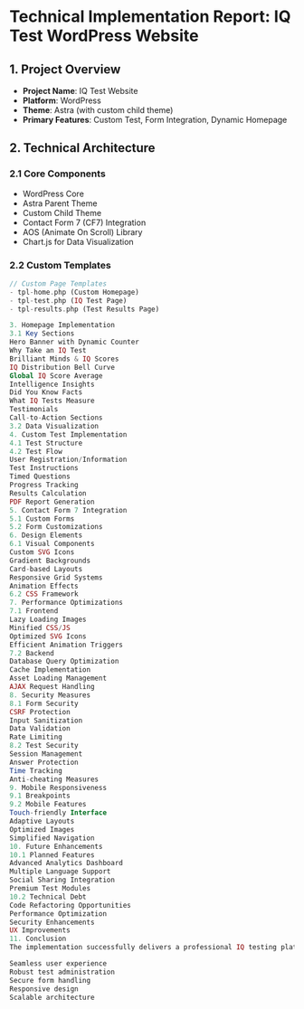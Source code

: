 # Technical Implementation Report: IQ Test WordPress Website

## 1. Project Overview
- **Project Name**: IQ Test Website
- **Platform**: WordPress
- **Theme**: Astra (with custom child theme)
- **Primary Features**: Custom Test, Form Integration, Dynamic Homepage

## 2. Technical Architecture

### 2.1 Core Components
- WordPress Core
- Astra Parent Theme
- Custom Child Theme
- Contact Form 7 (CF7) Integration
- AOS (Animate On Scroll) Library
- Chart.js for Data Visualization

### 2.2 Custom Templates
```php
// Custom Page Templates
- tpl-home.php (Custom Homepage)
- tpl-test.php (IQ Test Page)
- tpl-results.php (Test Results Page)

3. Homepage Implementation
3.1 Key Sections
Hero Banner with Dynamic Counter
Why Take an IQ Test
Brilliant Minds & IQ Scores
IQ Distribution Bell Curve
Global IQ Score Average
Intelligence Insights
Did You Know Facts
What IQ Tests Measure
Testimonials
Call-to-Action Sections
3.2 Data Visualization
4. Custom Test Implementation
4.1 Test Structure
4.2 Test Flow
User Registration/Information
Test Instructions
Timed Questions
Progress Tracking
Results Calculation
PDF Report Generation
5. Contact Form 7 Integration
5.1 Custom Forms
5.2 Form Customizations
6. Design Elements
6.1 Visual Components
Custom SVG Icons
Gradient Backgrounds
Card-based Layouts
Responsive Grid Systems
Animation Effects
6.2 CSS Framework
7. Performance Optimizations
7.1 Frontend
Lazy Loading Images
Minified CSS/JS
Optimized SVG Icons
Efficient Animation Triggers
7.2 Backend
Database Query Optimization
Cache Implementation
Asset Loading Management
AJAX Request Handling
8. Security Measures
8.1 Form Security
CSRF Protection
Input Sanitization
Data Validation
Rate Limiting
8.2 Test Security
Session Management
Answer Protection
Time Tracking
Anti-cheating Measures
9. Mobile Responsiveness
9.1 Breakpoints
9.2 Mobile Features
Touch-friendly Interface
Adaptive Layouts
Optimized Images
Simplified Navigation
10. Future Enhancements
10.1 Planned Features
Advanced Analytics Dashboard
Multiple Language Support
Social Sharing Integration
Premium Test Modules
10.2 Technical Debt
Code Refactoring Opportunities
Performance Optimization
Security Enhancements
UX Improvements
11. Conclusion
The implementation successfully delivers a professional IQ testing platform with:

Seamless user experience
Robust test administration
Secure form handling
Responsive design
Scalable architecture
